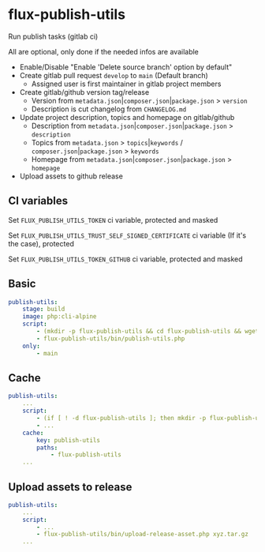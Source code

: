 # flux-publish-utils

Run publish tasks (gitlab ci)

All are optional, only done if the needed infos are available

- Enable/Disable "Enable 'Delete source branch' option by default"
- Create gitlab pull request `develop` to `main` (Default branch)
    - Assigned user is first maintainer in gitlab project members
- Create gitlab/github version tag/release
    - Version from `metadata.json`|`composer.json`|`package.json` > `version`
    - Description is cut changelog from `CHANGELOG.md`
- Update project description, topics and homepage on gitlab/github
    - Description from `metadata.json`|`composer.json`|`package.json` > `description`
    - Topics from `metadata.json` > `topics`|`keywords` / `composer.json`|`package.json` > `keywords`
    - Homepage from `metadata.json`|`composer.json`|`package.json` > `homepage`
- Upload assets to github release

## CI variables

Set `FLUX_PUBLISH_UTILS_TOKEN` ci variable, protected and masked

Set `FLUX_PUBLISH_UTILS_TRUST_SELF_SIGNED_CERTIFICATE` ci variable (If it's the case), protected

Set `FLUX_PUBLISH_UTILS_TOKEN_GITHUB` ci variable, protected and masked

## Basic

```yaml
publish-utils:
    stage: build
    image: php:cli-alpine
    script:
        - (mkdir -p flux-publish-utils && cd flux-publish-utils && wget -O - https://github.com/fluxfw/flux-publish-utils/releases/download/%tag%/flux-publish-utils-%tag%-build.tar.gz | tar -xz --strip-components=1)
        - flux-publish-utils/bin/publish-utils.php
    only:
        - main
```

## Cache

```yaml
publish-utils:
    ...
    script:
        - (if [ ! -d flux-publish-utils ]; then mkdir -p flux-publish-utils && cd flux-publish-utils && wget -O - https://github.com/fluxfw/flux-publish-utils/releases/download/%tag%/flux-publish-utils-%tag%-build.tar.gz | tar -xz --strip-components=1; fi)
        - ...
    cache:
        key: publish-utils
        paths:
            - flux-publish-utils
    ...
```

## Upload assets to release

```yaml
publish-utils:
    ...
    script:
        - ...
        - flux-publish-utils/bin/upload-release-asset.php xyz.tar.gz
    ...
```
